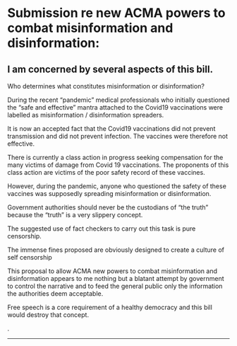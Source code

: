 # Submission re new ACMA powers to combat misinformation and disinformation:

## I am concerned by several aspects of this bill.

 Who determines what constitutes misinformation or disinformation?

 During the recent “pandemic” medical professionals who initially questioned the “safe and effective” mantra attached to the Covid19 vaccinations were labelled as misinformation / disinformation spreaders.

 It is now an accepted fact that the Covid19 vaccinations did not prevent transmission and did not prevent infection. The vaccines were therefore not effective.

 There is currently a class action in progress seeking compensation for the many victims of damage from Covid 19 vaccinations. The proponents of this class action are victims of the poor safety record of these vaccines.

 However, during the pandemic, anyone who questioned the safety of these vaccines was supposedly spreading misinformation or disinformation.

 Government authorities should never be the custodians of “the truth” because the “truth” is a very slippery concept. 

 The suggested use of fact checkers to carry out this task is pure censorship. 

 The immense fines proposed are obviously designed to create a culture of self censorship

 This proposal to allow ACMA new powers to combat misinformation and disinformation appears to me nothing but a blatant attempt by government to control the narrative and to feed the general public only the information the authorities deem acceptable. 

 Free speech is a core requirement of a healthy democracy and this bill would destroy that concept. 

 .


-----

